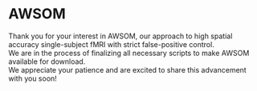# AWSOM
Thank you for your interest in AWSOM, our approach to high spatial accuracy single-subject fMRI with strict false-positive control. <br>
We are in the process of finalizing all necessary scripts to make AWSOM available for download. <br>
We appreciate your patience and are excited to share this advancement with you soon!
